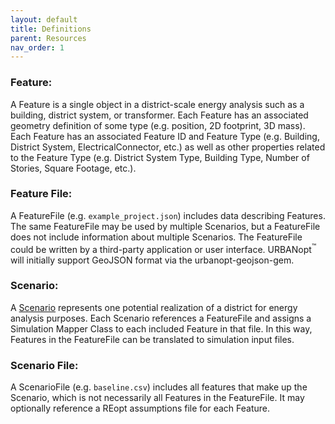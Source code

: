 ```yaml
---
layout: default
title: Definitions
parent: Resources
nav_order: 1
---
```


### Feature:
A Feature is a single object in a district-scale energy analysis such as a building, district system, or transformer.  Each Feature has an associated geometry definition of some type (e.g. position, 2D footprint, 3D mass).  Each Feature has an associated Feature ID and Feature Type (e.g. Building, District System, ElectricalConnector, etc.) as well as other properties related to the Feature Type (e.g. District System Type, Building Type, Number of Stories, Square Footage, etc.).

### Feature File:
A FeatureFile (e.g. `example_project.json`) includes data describing Features. The same FeatureFile may be used by multiple Scenarios, but a FeatureFile does not include information about multiple Scenarios. The FeatureFile could be written by a third-party application or user interface. URBANopt<sup>&trade;</sup> will initially support GeoJSON format via the urbanopt-geojson-gem.

### Scenario:
A [Scenario](../resources/scenarios/scenarios.md) represents one potential realization of a district for energy analysis purposes.  Each Scenario references a FeatureFile and assigns a Simulation Mapper Class to each included Feature in that file.  In this way, Features in the FeatureFile can be translated to simulation input files.

### Scenario File:
A ScenarioFile (e.g. `baseline.csv`) includes all features that make up the Scenario, which is not necessarily all Features in the FeatureFile. It may optionally reference a REopt assumptions file for each Feature.
